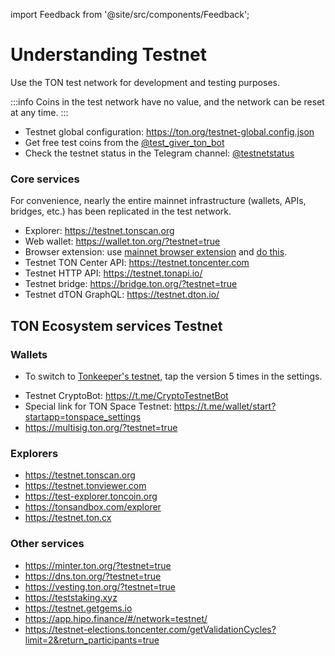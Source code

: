 import Feedback from '@site/src/components/Feedback';

# Understanding Testnet

Use the TON test network for development and testing purposes.

:::info
Coins in the test network have no value, and the network can be reset at any time.
:::

- Testnet global configuration: https://ton.org/testnet-global.config.json
- Get free test coins from the [@test_giver_ton_bot](https://t.me/testgiver_ton_bot)
- Check the testnet status in the Telegram channel: [@testnetstatus](https://t.me/testnetstatus)

### Core services

For convenience, nearly the entire mainnet infrastructure (wallets, APIs, bridges, etc.) has been replicated in the test network.

- Explorer: https://testnet.tonscan.org
- Web wallet: https://wallet.ton.org/?testnet=true
- Browser extension: use [mainnet browser extension](https://chrome.google.com/webstore/detail/ton-wallet/nphplpgoakhhjchkkhmiggakijnkhfnd) and [do this](https://github.com/toncenter/ton-wallet#switch-between-mainnettestnet-in-extension).
- Testnet TON Center API: https://testnet.toncenter.com
- Testnet HTTP API: https://testnet.tonapi.io/
- Testnet bridge: https://bridge.ton.org/?testnet=true
- Testnet dTON GraphQL: https://testnet.dton.io/

## TON Ecosystem services Testnet

### Wallets

- To switch to [Tonkeeper's testnet](https://tonkeeper.com/), tap the version 5 times in the settings.

* Testnet CryptoBot: https://t.me/CryptoTestnetBot
* Special link for TON Space Testnet: https://t.me/wallet/start?startapp=tonspace_settings
* https://multisig.ton.org/?testnet=true

### Explorers

- https://testnet.tonscan.org
- https://testnet.tonviewer.com
- https://test-explorer.toncoin.org
- https://tonsandbox.com/explorer
- https://testnet.ton.cx

### Other services

- https://minter.ton.org/?testnet=true
- https://dns.ton.org/?testnet=true
- https://vesting.ton.org/?testnet=true
- https://teststaking.xyz
- https://testnet.getgems.io
- https://app.hipo.finance/#/network=testnet/
- https://testnet-elections.toncenter.com/getValidationCycles?limit=2&return_participants=true

<Feedback />

